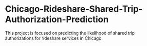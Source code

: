 # Chicago-Rideshare-Shared-Trip-Authorization-Prediction
This project is focused on predicting the likelihood of shared trip authorizations for rideshare services in Chicago.
